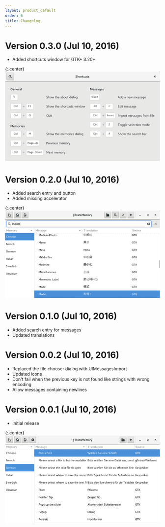 ```yaml
---
layout: product_default
order: 6
title: Changelog
---
```

# Version 0.3.0 (Jul 10, 2016)

* Added shortcuts window for GTK+ 3.20+

{:.center}
![Shortcuts window for gTransMemory 0.3.0](/resources/gtransmemory/archive/0.3.0/english/shortcuts.png)

# Version 0.2.0 (Jul 10, 2016)

* Added search entry and button
* Added missing accelerator

{:.center}
![Search entry for gTransMemory 0.2.0](/resources/gtransmemory/archive/0.2.0/english/search.png)

# Version 0.1.0 (Jul 10, 2016)

* Added search entry for messages
* Updated translations

# Version 0.0.2 (Jul 10, 2016)

* Replaced the file chooser dialog with UIMessagesImport
* Updated icons
* Don't fail when the previous key is not found like strings with wrong encoding
* Allow messages containing newlines

# Version 0.0.1 (Jul 10, 2016)

* Initial release

{:.center}
![Main window for gTransMemory 0.0.1](/resources/gtransmemory/archive/0.0.1/english/main.png)